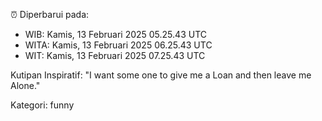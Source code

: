 ⏰ Diperbarui pada:
- WIB: Kamis, 13 Februari 2025 05.25.43 UTC
- WITA: Kamis, 13 Februari 2025 06.25.43 UTC
- WIT: Kamis, 13 Februari 2025 07.25.43 UTC

Kutipan Inspiratif:
"I want some one to give me a Loan and then leave me Alone."


Kategori: funny

